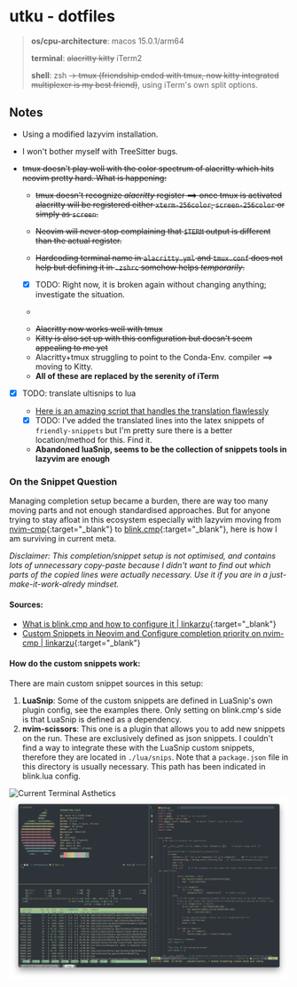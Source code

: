 # utku - dotfiles

> **os/cpu-architecture**: macos 15.0.1/arm64
> 
> **terminal**: ~~alacritty kitty~~ iTerm2
> 
> **shell**: zsh ~~-> tmux (friendship ended with tmux, now kitty integrated
> multiplexer is my best friend)~~, using iTerm's own split options.

## Notes

* Using a modified lazyvim installation.
* I won't bother myself with TreeSitter bugs.
* ~~tmux doesn't play well with the color spectrum of alacritty which hits neovim pretty hard.
  What is happening:~~

  * ~~tmux doesn't recognize *alacritty* register ==> once tmux is activated
    alacritty will be registered either `xterm-256color`, `screen-256color` or
    simply as `screen`.~~
  
  * ~~Neovim will never stop complaining that `$TERM` output is different than the
    actual register.~~

  * ~~Hardcoding terminal name in `alacritty.yml` and `tmux.conf` does not help
    but defining it in `.zshrc` somehow helps *temporarily*.~~

   * [x] TODO: Right now, it is broken again without changing anything; investigate the situation.

    * ~~~Solution was simple: switch to iTerm2~~~
    * ~~Alacritty now works well with tmux~~
    * ~~Kitty is also set up  with this configuration but doesn't seem appealing
      to me yet~~
    * Alacritty+tmux struggling to point to the Conda-Env. compiler ==> moving
      to Kitty.
    * **All of these are replaced by the serenity of iTerm**

* [x] TODO: translate ultisnips to lua

  * [Here is an amazing script that handles the translation flawlessly](https://github.com/L3MON4D3/LuaSnip/issues/201#issuecomment-950132369)

  * [x] TODO: I've added the translated lines into the latex snippets of
    `friendly-snippets` but I'm pretty sure there is a better location/method
    for this. Find it.
  * **Abandoned luaSnip, seems to be the collection of snippets tools in
  lazyvim are enough**

### On the Snippet Question
Managing completion setup became a burden, there are way too many moving parts and not enough standardised approaches. But for anyone trying to stay afloat in this ecosystem especially with lazyvim moving from [nvim-cmp](https://github.com/hrsh7th/nvim-cmp){:target="_blank"} to [blink.cmp](https://github.com/Saghen/blink.cmp){:target="_blank"}, here is how I am surviving in current meta.

*Disclaimer: This completion/snippet setup is not optimised, and contains lots of unnecessary copy-paste because I didn't want to find out which parts of the copied lines were actually necessary. Use it if you are in a just-make-it-work-alredy mindset.*

#### Sources:
- [What is blink.cmp and how to configure it | linkarzu](https://www.youtube.com/watch?v=sBbplGeFffY
){:target="_blank"}
- [ Custom Snippets in Neovim and Configure completion priority on nvim-cmp  |
linkarzu](https://www.youtube.com/watch?v=GxnBIRl9UmA){:target="_blank"}

#### How do the custom snippets work:
There are main custom snippet sources in this setup:
1. **LuaSnip**: Some of the custom snippets are defined in LuaSnip's own plugin config, see the examples there. Only setting on blink.cmp's side is that LuaSnip is defined as a dependency.
2. **nvim-scissors**: This one is a plugin that allows you to add new snippets
   on the run. These are exclusively defined as json snippets. I couldn't find
   a way to integrate these with the LuaSnip custom snippets, therefore they
are located in `./lua/snips`. Note that a `package.json` file in this directory
is usually necessary. This path has been indicated in blink.lua config.




![Current Terminal Asthetics](./terminal.png)
![](./kitty_setup.png)



































